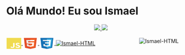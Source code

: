 <h1>Olá Mundo! Eu sou Ismael</h1>
<div align="center">
  <a href="https://github.com/iCode-Chaves">
  <img height="180em" src="https://github-readme-stats.vercel.app/api?username=iCode-Chaves&show_icons=false&theme=vue-dark&include_all_commits=true&count_private=true"/>
  <img height="180em" src="https://github-readme-stats.vercel.app/api/top-langs/?username=iCode-Chaves&layout=compact&langs_count=7&theme=vue-dark"/>
</div>
 
 <div style="display: inline_block"><br>
  <img align="center" alt="Ismael-Js" height="30" width="40" src="https://raw.githubusercontent.com/devicons/devicon/master/icons/javascript/javascript-plain.svg">
  <img align="center" alt="Ismael-HTML" height="30" width="40" src="https://raw.githubusercontent.com/devicons/devicon/master/icons/html5/html5-original.svg">
  <img align="center" alt="Ismael-CSS" height="30" width="40" src="https://raw.githubusercontent.com/devicons/devicon/master/icons/css3/css3-original.svg">
  <img align="center" alt="Ismael-HTML" height="30" width="40" src="https://cdn.jsdelivr.net/gh/devicons/devicon/icons/bootstrap/bootstrap-original.svg" />
  <img align="right" alt="Ismael-HTML" height="150" width="150" src="https://i.ibb.co/k68mMpN/xavatar.png">
</div>
